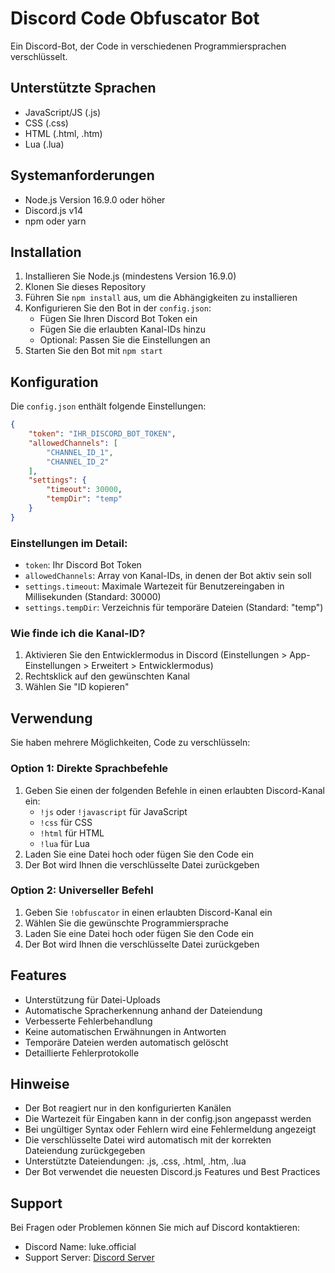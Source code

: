 # Discord Code Obfuscator Bot

Ein Discord-Bot, der Code in verschiedenen Programmiersprachen verschlüsselt.

## Unterstützte Sprachen
- JavaScript/JS (.js)
- CSS (.css)
- HTML (.html, .htm)
- Lua (.lua)

## Systemanforderungen
- Node.js Version 16.9.0 oder höher
- Discord.js v14
- npm oder yarn

## Installation

1. Installieren Sie Node.js (mindestens Version 16.9.0)
2. Klonen Sie dieses Repository
3. Führen Sie `npm install` aus, um die Abhängigkeiten zu installieren
4. Konfigurieren Sie den Bot in der `config.json`:
   - Fügen Sie Ihren Discord Bot Token ein
   - Fügen Sie die erlaubten Kanal-IDs hinzu
   - Optional: Passen Sie die Einstellungen an
5. Starten Sie den Bot mit `npm start`

## Konfiguration

Die `config.json` enthält folgende Einstellungen:

```json
{
    "token": "IHR_DISCORD_BOT_TOKEN",
    "allowedChannels": [
        "CHANNEL_ID_1",
        "CHANNEL_ID_2"
    ],
    "settings": {
        "timeout": 30000,
        "tempDir": "temp"
    }
}
```

### Einstellungen im Detail:
- `token`: Ihr Discord Bot Token
- `allowedChannels`: Array von Kanal-IDs, in denen der Bot aktiv sein soll
- `settings.timeout`: Maximale Wartezeit für Benutzereingaben in Millisekunden (Standard: 30000)
- `settings.tempDir`: Verzeichnis für temporäre Dateien (Standard: "temp")

### Wie finde ich die Kanal-ID?
1. Aktivieren Sie den Entwicklermodus in Discord (Einstellungen > App-Einstellungen > Erweitert > Entwicklermodus)
2. Rechtsklick auf den gewünschten Kanal
3. Wählen Sie "ID kopieren"

## Verwendung

Sie haben mehrere Möglichkeiten, Code zu verschlüsseln:

### Option 1: Direkte Sprachbefehle
1. Geben Sie einen der folgenden Befehle in einen erlaubten Discord-Kanal ein:
   - `!js` oder `!javascript` für JavaScript
   - `!css` für CSS
   - `!html` für HTML
   - `!lua` für Lua
2. Laden Sie eine Datei hoch oder fügen Sie den Code ein
3. Der Bot wird Ihnen die verschlüsselte Datei zurückgeben

### Option 2: Universeller Befehl
1. Geben Sie `!obfuscator` in einen erlaubten Discord-Kanal ein
2. Wählen Sie die gewünschte Programmiersprache
3. Laden Sie eine Datei hoch oder fügen Sie den Code ein
4. Der Bot wird Ihnen die verschlüsselte Datei zurückgeben

## Features
- Unterstützung für Datei-Uploads
- Automatische Spracherkennung anhand der Dateiendung
- Verbesserte Fehlerbehandlung
- Keine automatischen Erwähnungen in Antworten
- Temporäre Dateien werden automatisch gelöscht
- Detaillierte Fehlerprotokolle

## Hinweise
- Der Bot reagiert nur in den konfigurierten Kanälen
- Die Wartezeit für Eingaben kann in der config.json angepasst werden
- Bei ungültiger Syntax oder Fehlern wird eine Fehlermeldung angezeigt
- Die verschlüsselte Datei wird automatisch mit der korrekten Dateiendung zurückgegeben
- Unterstützte Dateiendungen: .js, .css, .html, .htm, .lua
- Der Bot verwendet die neuesten Discord.js Features und Best Practices

## Support
Bei Fragen oder Problemen können Sie mich auf Discord kontaktieren:
- Discord Name: luke.official
- Support Server: [Discord Server](https://discord.gg/kXf3G9DMPt) 
